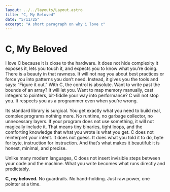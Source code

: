 ```yaml
---
layout: ../../layouts/Layout.astro
title: "C, My Beloved"
date: "5/11/25"
excerpt: "A short paragraph on why i love c"
---
```

C, My Beloved
=============

I love C because it is close to the hardware. It does not hide complexity it exposes it, lets you touch it, and expects you to know what you’re doing. There is a beauty in that rawness. It will not nag you about best practices or force you into patterns you don’t need. Instead, it gives you the tools and says: “Figure it out.” With C, the control is absolute. Want to write past the bounds of an array? It will let you. Want to map memory manually, cast integers to pointers, bit-fiddle your way into performance? C will not stop you. It respects you as a programmer even when you’re wrong.

Its standard library is surgical. You get exactly what you need to build real, complex programs nothing more. No runtime, no garbage collector, no unnecessary layers. If your program does not use something, it will not magically include it. That means tiny binaries, tight loops, and the comforting knowledge that what you wrote is what you get. C does not reinterpret your intent. It does not guess. It does what you told it to do, byte for byte, instruction for instruction. And that’s what makes it beautiful: it is honest, minimal, and precise.


Unlike many modern languages, C does not insert invisible steps between your code and the machine. What you write becomes what runs directly and predictably.

**C, my beloved.** No guardrails. No hand-holding. Just raw power, one pointer at a time.